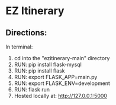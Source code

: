 # EZ Itinerary

## Directions:
In terminal: 
  1. cd into the "ezitinerary-main" directory
  2. RUN: pip install flask-mysql
  3. RUN: pip install flask
  4. RUN: export FLASK_APP=main.py
  5. RUN: export FLASK_ENV=development
  6. RUN: flask run
  7. Hosted locally at: http://127.0.0.1:5000
